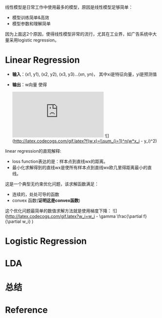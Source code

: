 线性模型是日常工作中使用最多的模型，原因是线性模型足够简单：
- 模型训练简单&高效
- 模型参数和理解简单

因为上面这2个原因，使得线性模型非常的流行，尤其在工业界，如广告系统中大量采用logistic regression。

# Linear Regression
- **输入**：(x1, y1), (x2, y2), (x3, y3)...(xn, yn)， 其中xi是特征向量，yi是预测值
- **输出**：w向量 使得 
   
   ![](http://latex.codecogs.com/gif.latex?w=min(f(x))) 
   ![](http://latex.codecogs.com/gif.latex?f(w,x)=\\sum_{i=1}^n(w*x_i - y_i)^2) 

linear regression的直观解释:
- loss function表达的是：样本点到直线wx的距离。
- 最小化求解得到的直线wx是使所有样本点到直线wx欧几里得距离最小的直线。

这是一个典型无约束优化问题，该求解函数满足：
- 连续的，处处可导的函数
- convex 函数(**证明这是convex函数**)

这个优化问题最简单的数值求解方法就是使用梯度下降：
![](http://latex.codecogs.com/gif.latex?w_i=w_i - \\gamma \\frac{\\partial f}{\\partial w_i} ) 

# Logistic Regression

# LDA

# 总结

# Reference
